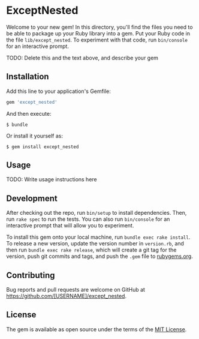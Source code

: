 # ExceptNested

Welcome to your new gem! In this directory, you'll find the files you need to be able to package up your Ruby library into a gem. Put your Ruby code in the file `lib/except_nested`. To experiment with that code, run `bin/console` for an interactive prompt.

TODO: Delete this and the text above, and describe your gem

## Installation

Add this line to your application's Gemfile:

```ruby
gem 'except_nested'
```

And then execute:

    $ bundle

Or install it yourself as:

    $ gem install except_nested

## Usage

TODO: Write usage instructions here

## Development

After checking out the repo, run `bin/setup` to install dependencies. Then, run `rake spec` to run the tests. You can also run `bin/console` for an interactive prompt that will allow you to experiment.

To install this gem onto your local machine, run `bundle exec rake install`. To release a new version, update the version number in `version.rb`, and then run `bundle exec rake release`, which will create a git tag for the version, push git commits and tags, and push the `.gem` file to [rubygems.org](https://rubygems.org).

## Contributing

Bug reports and pull requests are welcome on GitHub at https://github.com/[USERNAME]/except_nested.

## License

The gem is available as open source under the terms of the [MIT License](http://opensource.org/licenses/MIT).
